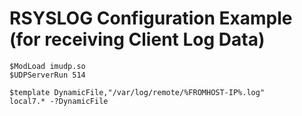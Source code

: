# RSYSLOG Configuration Example (for receiving Client Log Data)

```
$ModLoad imudp.so
$UDPServerRun 514

$template DynamicFile,"/var/log/remote/%FROMHOST-IP%.log"
local7.* -?DynamicFile
```
